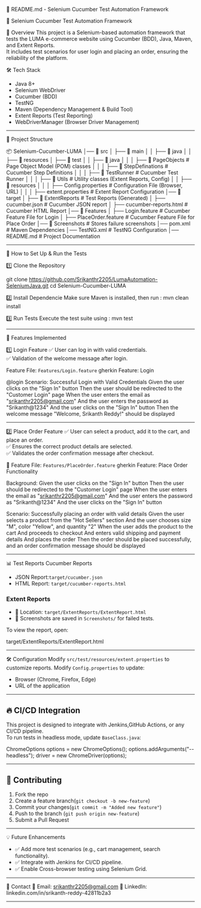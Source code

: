 
📌 README.md - Selenium Cucumber Test Automation Framework


🚀 Selenium Cucumber Test Automation Framework

📖 Overview
This project is a Selenium-based automation framework that tests the LUMA e-commerce website using Cucumber (BDD), Java, Maven, and Extent Reports.  
It includes test scenarios for user login and placing an order, ensuring the reliability of the platform.

🛠️ Tech Stack
- Java 8+
- Selenium WebDriver
- Cucumber (BDD) 
- TestNG 
- Maven (Dependency Management & Build Tool)  
- Extent Reports (Test Reporting)  
- WebDriverManager (Browser Driver Management)

---

📂 Project Structure


📦 Selenium-Cucumber-LUMA
│── 📂 src
│   ├── 📂 main
│   │   ├── 📂 java
│   │   ├── 📂 resources
│   ├── 📂 test
│   │   ├── 📂 java
│   │   │   ├── 📂 PageObjects        # Page Object Model (POM) classes
│   │   │   ├── 📂 StepDefinations    # Cucumber Step Definitions
│   │   │   ├── 📂 TestRunner         # Cucumber Test Runner
│   │   │   ├── 📂 Utils              # Utility classes (Extent Reports, Config)
│   │   ├── 📂 resources
│   │   │   ├── Config.properties     # Configuration File (Browser, URL)
│   │   │   ├── extent.properties     # Extent Report Configuration
│── 📂 target
│   ├── 📂 ExtentReports              # Test Reports (Generated)
│   ├── cucumber.json                 # Cucumber JSON report
│   ├── cucumber-reports.html         # Cucumber HTML Report
│── 📂 Features
│   ├── Login.feature                  # Cucumber Feature File for Login
│   ├── PlaceOrder.feature              # Cucumber Feature File for Place Order
│── 📂 Screenshots                      # Stores failure screenshots
│── pom.xml                              # Maven Dependencies
│── TestNG.xml                           # TestNG Configuration
│── README.md                            # Project Documentation


---

🚀 How to Set Up & Run the Tests

1️⃣ Clone the Repository

git clone https://github.com/Srikanthr2205/LumaAutomation-SeleniumJava.git
cd Selenium-Cucumber-LUMA


2️⃣ Install Dependencie
Make sure Maven is installed, then run : mvn clean install


3️⃣ Run Tests
Execute the test suite using : mvn test


---
📝 Features Implemented

1️⃣ Login Feature
✅ User can log in with valid credentials.  
✅ Validation of the welcome message after login.  

Feature File: `Features/Login.feature`
gherkin
Feature: Login

  @login
  Scenario: Successful Login with Valid Credentials
    Given the user clicks on the "Sign In" button
    Then the user should be redirected to the "Customer Login" page
    When the user enters the email as "srikanthr2205@gmail.com"
    And the user enters the password as "Srikanth@1234"
    And the user clicks on the "Sign In" button
    Then the welcome message "Welcome, Srikanth Reddy!" should be displayed


---

2️⃣ Place Order Feature
✅ User can select a product, add it to the cart, and place an order.  
✅ Ensures the correct product details are selected.  
✅ Validates the order confirmation message after checkout.  

📌 Feature File: `Features/PlaceOrder.feature`
gherkin
Feature: Place Order Functionality

  Background:
    Given the user clicks on the "Sign In" button
    Then the user should be redirected to the "Customer Login" page
    When the user enters the email as "srikanthr2205@gmail.com"
    And the user enters the password as "Srikanth@1234"
    And the user clicks on the "Sign In" button

  Scenario: Successfully placing an order with valid details
    Given the user selects a product from the "Hot Sellers" section
    And the user chooses size "M", color "Yellow", and quantity "2"
    When the user adds the product to the cart
    And proceeds to checkout
    And enters valid shipping and payment details
    And places the order
    Then the order should be placed successfully, and an order confirmation message should be displayed


---

📊 Test Reports
Cucumber Reports
- JSON Report:`target/cucumber.json`
- HTML Report: `target/cucumber-reports.html`

### Extent Reports
- 📌 Location: `target/ExtentReports/ExtentReport.html`
- 📸 Screenshots are saved in `Screenshots/` for failed tests.

To view the report, open:

target/ExtentReports/ExtentReport.html


---

🛠️ Configuration
Modify `src/test/resources/extent.properties` to customize reports.
Modify `Config.properties` to update:
- Browser (Chrome, Firefox, Edge)
- URL of the application


---

## 🔥 CI/CD Integration
This project is designed to integrate with Jenkins,GitHub Actions, or any CI/CD pipeline.  
To run tests in headless mode, update `BaseClass.java`:


ChromeOptions options = new ChromeOptions();
options.addArguments("--headless");
driver = new ChromeDriver(options);


---

## 📩 Contributing
1. Fork the repo 
2. Create a feature branch(`git checkout -b new-feature`)  
3. Commit your changes(`git commit -m "Added new feature"`)  
4. Push to the branch (`git push origin new-feature`)  
5. Submit a Pull Request  

---

💡 Future Enhancements
- ✅ Add more test scenarios (e.g., cart management, search functionality).  
- ✅ Integrate with Jenkins for CI/CD pipeline.  
- ✅ Enable Cross-browser testing using Selenium Grid.  

---

🤝 Contact
📧 Email: srikanthr2205@gmail.com 
🔗 LinkedIn: linkedin.com/in/srikanth-reddy-42811b2a3

---


